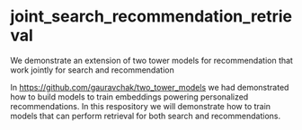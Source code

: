 # joint_search_recommendation_retrieval

We demonstrate an extension of two tower models for recommendation that work jointly for search and recommendation

In https://github.com/gauravchak/two_tower_models we had demonstrated how to build models to train embeddings powering personalized recommendations. In this respository we will demonstrate how to train models that can perform retrieval for both search and recommendations.
